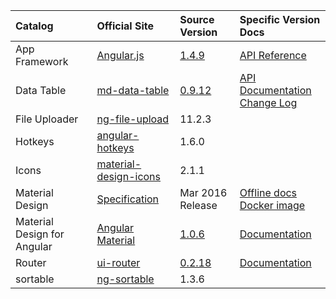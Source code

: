 |Catalog                    |Official Site                 |Source Version  |Specific Version Docs|
|:--------------------------|:-----------------------------|:---------------|:--------------------|
|App Framework              |[Angular.js][ng-1]            |[1.4.9][ng-2]   |[API Reference][ng-3]|
|Data Table                 |[md-data-table][mddt-1]       |[0.9.12][mddt-2]|[API Documentation][mddt-3]<br/>[Change Log][mddt-4]|
|File Uploader              |[ng-file-upload][ngfu-1]      |11.2.3          |
|Hotkeys                    |[angular-hotkeys][ah-1]       |1.6.0           |
|Icons                      |[material-design-icons][mdi-1]|2.1.1           |
|Material Design            |[Specification][md-1]         |Mar 2016 Release|[Offline docs][md-2]<br>[Docker image][md-3]|
|Material Design for Angular|[Angular Material][am-1]      |[1.0.6][am-2]   |[Documentation][am-3]|
|Router                     |[ui-router][uir-1]            |[0.2.18][uir-2] |[Documentation][uir-3]|
|sortable                   |[ng-sortable][ns-1]           |1.3.6           |

[ah-1]: http://chieffancypants.github.io/angular-hotkeys/
[am-1]: https://material.angularjs.org/latest/
[am-2]: https://github.com/angular/material/tree/v1.0.6
[am-3]: projects/material/1.0.6/index.html
[md-1]: https://www.google.com/design/spec/material-design/introduction.html
[md-2]: http://192.168.1.182:9101/www.google.com/design/spec/material-design/introduction.html
[md-3]: https://github.com/propersoft-cn/material-design-docs
[mddt-1]: https://github.com/daniel-nagy/md-data-table
[mddt-2]: https://github.com/daniel-nagy/md-data-table/tree/v0.9.12
[mddt-3]: projects/md-data-table/0.9.12/README.html#api-documentation
[mddt-4]: projects/md-data-table/0.9.12/CHANGELOG.html
[mdi-1]: http://google.github.io/material-design-icons/
[ng-1]: https://angularjs.org/
[ng-2]: https://github.com/angular/angular.js/tree/v1.4.9
[ng-3]: projects/angular/1.4.9/docs/index.html
[ngfu-1]: https://angular-file-upload.appspot.com/
[uir-1]: https://angular-ui.github.io/ui-router/site/
[uir-2]: https://github.com/angular-ui/ui-router/tree/0.2.18
[uir-3]: projects/ui-router/0.2.18/Home.md
[ns-1]: https://github.com/a5hik/ng-sortable
